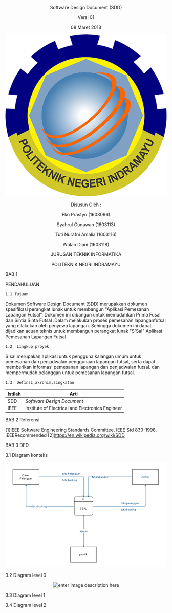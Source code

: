 
<p align="center"> Software Design Document (SDD) </p>

<p align="center"> Versi 01 </p>

<p align="center"> 08 Maret 2018 </p>

![logo](https://raw.githubusercontent.com/Eprastyo/RPL-D-3/master/Gambar/POLINDRA.png)<br>

<p align="center"> Disusun Oleh : </p>

<p align="center">Eko Prastyo 		 (1603096) </p>

<p align="center">Syahrul Gunawan 	 (1603113)</p>

<p align="center">Tuti Nurafni Amalia  (1603116)</p>

<p align="center">Wulan Diani			 (1603118)</p>

<p align="center">JURUSAN TEKNIK INFORMATIKA</p>

<p align="center">POLITEKNIK NEGRI INDRAMAYU</p>



BAB 1

PENDAHULUAN 

	1.1 Tujuan
 
Dokumen Software Design Document (SDD) merupakkan dokumen spesifikasi perangkat lunak 
untuk membangun "Aplikasi Pemesanan Lapangan Futsal". Dokumen ini dibangun untuk memudahkan Prima  Fusal dan Sintia Sinta Futsal .Dalam melakukan proses pemesanan lapanganfutsal yang dilakukan oleh penyewa lapangan. Sehingga dokumen ini dapat dijadikan acuan teknis untuk membangun perangkat lunak "S'Sal" Aplikasi Pemesanan Lapangan Futsal.

	1.2  Lingkup proyek

S'sal merupakan aplikasi untuk pengguna kalangan umum untuk pemesanan dan penjadwalan penggunaan lapangan futsal, serta dapat memberikan informasi pemesanan lapangan dan penjadwalan futsal. dan mempermudah pelanggan untuk pemesanan lapangan futsal.

	1.3  Definsi,akronim,singkatan

| Istilah | Arti                                             |
| ------- | ------------------------------------------------ |
| SDD     | *Software Design Document*                       |
| IEEE    | Institute of Electrical and Electronics Engineer |

BAB 2 Referensi

[1]IEEE Software Engineering Standards Committee, IEEE Std 830-1998, IEEERecommended
[2]https://en.wikipedia.org/wiki/SDD

BAB 3 DFD  

<!DOCTYPE html>
<html>
<head>

</head>
<body><center>

<p align="left"> 3.1 Diagram konteks <br> </p>

![enter image description here](https://raw.githubusercontent.com/Eprastyo/RPL-D-3/master/Gambar/KONTEXS%20DIAGRAM.PNG)

<p align="left"> 3.2 Diagram level 0 <br> </p>

![enter image description here](https://lh3.googleusercontent.com/-z67GIW_p25o/WqjLPr7PbbI/AAAAAAAAFLM/nK4ZaNETbigXqio2_5bN0i02a8c59nG2gCLcBGAs/w530-h404-n-rw/diagram%2Blevel%2B0.png)


</center>
</body>
</html>
3.3 Diagram level 1


3.4 Diagram level 2




